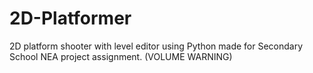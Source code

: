 # 2D-Platformer
2D platform shooter with level editor using Python made for Secondary School NEA project assignment. (VOLUME WARNING)
